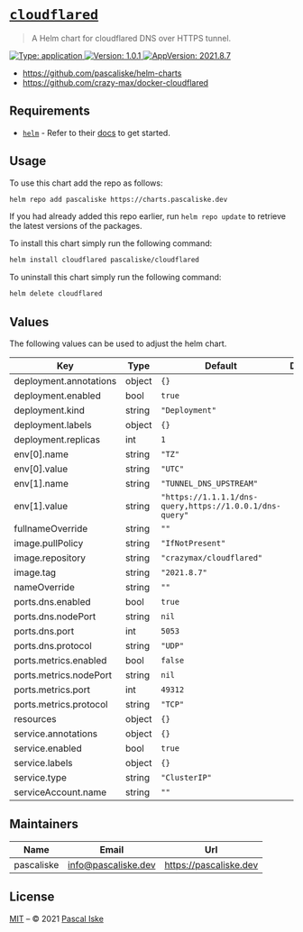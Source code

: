 # [`cloudflared`](https://github.com/pascaliske/helm-charts/tree/master/charts/cloudflared)

> A Helm chart for cloudflared DNS over HTTPS tunnel.

[![Type: application](https://img.shields.io/badge/Type-application-informational?style=flat-square) ](https://github.com/pascaliske/helm-charts/tree/master/charts/cloudflared)[![Version: 1.0.1](https://img.shields.io/badge/Version-1.0.1-informational?style=flat-square) ](https://github.com/pascaliske/helm-charts/tree/master/charts/cloudflared)[![AppVersion: 2021.8.7](https://img.shields.io/badge/AppVersion-2021.8.7-informational?style=flat-square) ](https://github.com/pascaliske/helm-charts/tree/master/charts/cloudflared)

* <https://github.com/pascaliske/helm-charts>
* <https://github.com/crazy-max/docker-cloudflared>

## Requirements

- [`helm`](https://helm.sh) - Refer to their [docs](https://helm.sh/docs) to get started.

## Usage

To use this chart add the repo as follows:

```sh
helm repo add pascaliske https://charts.pascaliske.dev
```

If you had already added this repo earlier, run `helm repo update` to retrieve the latest versions of the packages.

To install this chart simply run the following command:

```sh
helm install cloudflared pascaliske/cloudflared
```

To uninstall this chart simply run the following command:

```sh
helm delete cloudflared
```

## Values

The following values can be used to adjust the helm chart.

| Key | Type | Default | Description |
|-----|------|---------|-------------|
| deployment.annotations | object | `{}` |  |
| deployment.enabled | bool | `true` |  |
| deployment.kind | string | `"Deployment"` |  |
| deployment.labels | object | `{}` |  |
| deployment.replicas | int | `1` |  |
| env[0].name | string | `"TZ"` |  |
| env[0].value | string | `"UTC"` |  |
| env[1].name | string | `"TUNNEL_DNS_UPSTREAM"` |  |
| env[1].value | string | `"https://1.1.1.1/dns-query,https://1.0.0.1/dns-query"` |  |
| fullnameOverride | string | `""` |  |
| image.pullPolicy | string | `"IfNotPresent"` |  |
| image.repository | string | `"crazymax/cloudflared"` |  |
| image.tag | string | `"2021.8.7"` |  |
| nameOverride | string | `""` |  |
| ports.dns.enabled | bool | `true` |  |
| ports.dns.nodePort | string | `nil` |  |
| ports.dns.port | int | `5053` |  |
| ports.dns.protocol | string | `"UDP"` |  |
| ports.metrics.enabled | bool | `false` |  |
| ports.metrics.nodePort | string | `nil` |  |
| ports.metrics.port | int | `49312` |  |
| ports.metrics.protocol | string | `"TCP"` |  |
| resources | object | `{}` |  |
| service.annotations | object | `{}` |  |
| service.enabled | bool | `true` |  |
| service.labels | object | `{}` |  |
| service.type | string | `"ClusterIP"` |  |
| serviceAccount.name | string | `""` |  |

## Maintainers

| Name | Email | Url |
| ---- | ------ | --- |
| pascaliske | info@pascaliske.dev | https://pascaliske.dev |

## License

[MIT](LICENSE.md) – © 2021 [Pascal Iske](https://pascaliske.dev)
